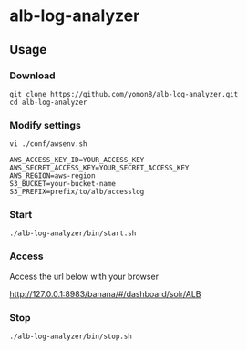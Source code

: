 alb-log-analyzer
====

## Usage


### Download

```
git clone https://github.com/yomon8/alb-log-analyzer.git
cd alb-log-analyzer
```

### Modify settings

```
vi ./conf/awsenv.sh
```

```
AWS_ACCESS_KEY_ID=YOUR_ACCESS_KEY
AWS_SECRET_ACCESS_KEY=YOUR_SECRET_ACCESS_KEY
AWS_REGION=aws-region
S3_BUCKET=your-bucket-name
S3_PREFIX=prefix/to/alb/accesslog
```

### Start

```
./alb-log-analyzer/bin/start.sh
```

### Access
Access the url below with your browser

http://127.0.0.1:8983/banana/#/dashboard/solr/ALB

### Stop

```
./alb-log-analyzer/bin/stop.sh
```

